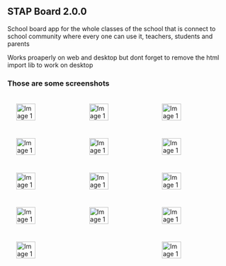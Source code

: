 <body styly="margin: 0; padding: 0; display: flex; justify-content: space-between;">
    <h2>STAP Board 2.0.0</h2>
    <p>School board app for the whole classes of the school that is connect to school community where every one can use it, teachers, students and parents</p>
    <p>Works proaperly on web and desktop but dont forget to remove the html import lib to work on desktop</p>
    <h3>Those are some screenshots</h3>
    <div style="width: 100%; display: flex; justify-content: space-between; padding: 10px; box-sizing: border-box;">
        <img src="https://github.com/user-attachments/assets/6cd90296-48d7-4d63-abed-74bf13190b3e" alt="Image 1" style="width: 32%; padding: 10px; box-sizing: border-box;" >
        <img src="https://github.com/user-attachments/assets/7b023737-697e-4c6c-92d1-891e6df54e05" alt="Image 1" style="width: 32%; padding: 10px; box-sizing: border-box;" >
        <img src="https://github.com/user-attachments/assets/3661b895-f0a2-482f-8de2-879eecd51285" alt="Image 1" style="width: 32%; padding: 10px; box-sizing: border-box;" >
    </div>
    <div style="width: 100%; display: flex; justify-content: space-between; padding: 10px; box-sizing: border-box;">
        <img src="https://github.com/user-attachments/assets/beecac65-f756-4704-9127-d05ba84fdeb5" alt="Image 1" style="width: 32%; padding: 10px; box-sizing: border-box;" >
        <img src="https://github.com/user-attachments/assets/3806d5a3-a57f-40b0-89cb-75bcfc70b83d" alt="Image 1" style="width: 32%; padding: 10px; box-sizing: border-box;" >
        <img src="https://github.com/user-attachments/assets/7fb08dbf-9263-4058-824e-d96caddc6d36" alt="Image 1" style="width: 32%; padding: 10px; box-sizing: border-box;" >
     </div>
     <div style="width: 100%; display: flex; justify-content: space-between; padding: 10px; box-sizing: border-box;">
        <img src="https://github.com/user-attachments/assets/da3e84ef-2b06-4f8a-9bbd-34e8906d51f7" alt="Image 1" style="width: 32%; padding: 10px; box-sizing: border-box;" >
        <img src="https://github.com/user-attachments/assets/47770c9b-1d95-427d-838c-7b2dd8be6565" alt="Image 1" style="width: 32%; padding: 10px; box-sizing: border-box;" >
        <img src="https://github.com/user-attachments/assets/79bcc166-5ac3-45ae-9b62-917e7d265d14" alt="Image 1" style="width: 32%; padding: 10px; box-sizing: border-box;" >
     </div>
     <div style="width: 100%; display: flex; justify-content: space-between; padding: 10px; box-sizing: border-box;">
        <img src="https://github.com/user-attachments/assets/29123c15-e0c5-441f-bf02-ed4c134bcaa3" alt="Image 1" style="width: 32%; padding: 10px; box-sizing: border-box;" >
        <img src="https://github.com/user-attachments/assets/5da6eee8-d00a-4a4e-a077-4f6ba8bc79f5" alt="Image 1" style="width: 32%; padding: 10px; box-sizing: border-box;" >
        <img src="https://github.com/user-attachments/assets/f0a630de-33d0-403f-9a9e-2b1be8623c01" alt="Image 1" style="width: 32%; padding: 10px; box-sizing: border-box;" >
     </div>
     <div style="width: 100%; display: flex; justify-content: space-between; padding: 10px; box-sizing: border-box;">
        <img src="https://github.com/user-attachments/assets/9259a59d-a6cf-4ef7-8628-c6650b5afd81" alt="Image 1" style="width: 32%; padding: 10px; box-sizing: border-box;" >
        <img src="https://github.com/user-attachments/assets/88ba9737-b3a1-4515-9cba-dfc1eea243ae" alt="Image 1" style="width: 32%; padding: 10px; box-sizing: border-box;" >
     </div>
</body>

